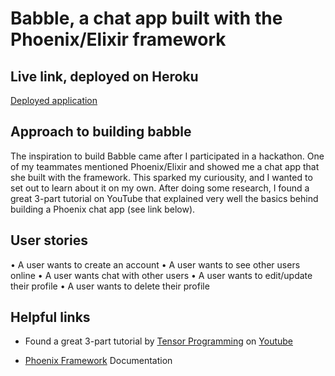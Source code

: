 # Babble, a chat app built with the Phoenix/Elixir framework

## Live link, deployed on Heroku
[Deployed application](https://babble.herokuapp.com/)

## Approach to building babble

The inspiration to build Babble came after I participated in a hackathon. One of my teammates mentioned Phoenix/Elixir and showed me a chat app that she built with the framework. This sparked my curiousity, and I wanted to set out to learn about it on my own. After doing some research, I found a great 3-part tutorial on YouTube that explained very well the basics behind building a Phoenix chat app (see link below).

## User stories

• A user wants to create an account
• A user wants to see other users online
• A user wants chat with other users
• A user wants to edit/update their profile
• A user wants to delete their profile

## Helpful links

- Found a great 3-part tutorial by [Tensor Programming](https://www.youtube.com/channel/UCYqCZOwHbnPwyjawKfE21wg) on [Youtube](https://www.youtube.com/watch?v=irDC1nWKhZ8)

- [Phoenix Framework](http://phoenixframework.org/) Documentation
